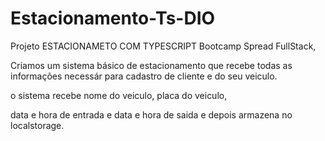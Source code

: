 # Estacionamento-Ts-DIO

Projeto ESTACIONAMETO COM TYPESCRIPT Bootcamp Spread FullStack,

Criamos um sistema básico de estacionamento que recebe todas as informações necessár  para cadastro de cliente e do seu veiculo.

o sistema recebe nome do veiculo, placa do veiculo,

data e hora de entrada e data e hora de saida e depois armazena no localstorage.
